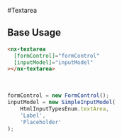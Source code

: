 #Textarea

## Base Usage

```html
<nx-textarea
  [formControl]="formControl"
  [inputModel]="inputModel"
></nx-textarea>
```
<br/>

```javascript
formControl = new FormControl();
inputModel = new SimpleInputModel(
    HtmlInputTypesEnum.textArea,
    'Label',
    'Placeholder'
);
```
